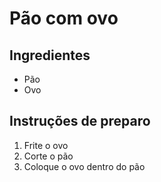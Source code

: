 # Pão com ovo

## Ingredientes

* Pão
* Ovo

## Instruções de preparo

1. Frite o ovo
2. Corte o pão
3. Coloque o ovo dentro do pão
